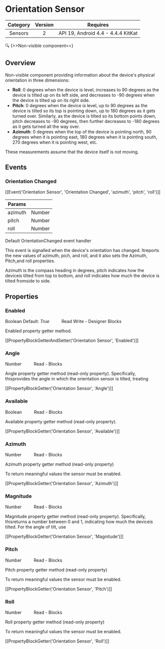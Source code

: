 # Orientation Sensor

| Category | Version | Requires |
|:--------:|:-------:|:--------:|
|Sensors|2|API 19, Android 4.4 - 4.4.4 KitKat|

:mag: {>>Non-visible component<<}

## Overview

Non-visible component providing information about the device's physical orientation in three dimensions: 

 *    __Roll__: 0 degrees when the device is level, increases to 90 degrees as the device is tilted up on its left side, and decreases to -90 degrees when the device is tilted up on its right side. 
 *    __Pitch__: 0 degrees when the device is level, up to 90 degrees as the device is tilted so its top is pointing down, up to 180 degrees as it gets turned over. Similarly, as the device is tilted so its bottom points down, pitch decreases to -90 degrees, then further decreases to -180 degrees as it gets turned all the way over.
 *    __Azimuth__: 0 degrees when the top of the device is pointing north, 90 degrees when it is pointing east, 180 degrees when it is pointing south, 270 degrees when it is pointing west, etc.

 These measurements assume that the device itself is not moving.

## Events

### Orientation Changed

[[Event('Orientation Sensor', 'Orientation Changed', 'azimuth', 'pitch', 'roll')]]

| Params | []() |
|--------|------|
|azimuth|Number|
|pitch|Number|
|roll|Number|


Default OrientationChanged event handler

This event is signalled when the device's orientation has changed. Itreports the new values of azimuth, pich, and roll, and it also sets the Azimuth, Pitch,and roll properties.

Azimuth is the compass heading in degrees, pitch indicates how the deviceis tilted from top to bottom, and roll indicates how much the device is tilted fromside to side.

## Properties

### Enabled

<span class="chip chip-boolean">Boolean</span> <span class="chip chip-boolean">Default: <i>True</i></span>&nbsp;&nbsp;&nbsp;&nbsp;&nbsp;&nbsp;&nbsp;&nbsp;&nbsp;&nbsp;<span class="chip chip-rw">Read</span> <span class="chip chip-rw">Write</span> - <span class="chip chip-bd">Designer</span> <span class="chip chip-bd">Blocks</span> 

Enabled property getter method.

[[PropertyBlockGetterAndSetter('Orientation Sensor', 'Enabled')]]

### Angle

<span class="chip chip-number">Number</span>&nbsp;&nbsp;&nbsp;&nbsp;&nbsp;&nbsp;&nbsp;&nbsp;&nbsp;&nbsp;<span class="chip chip-rw">Read</span> - <span class="chip chip-bd">Blocks</span> 

Angle property getter method (read-only property). Specifically, thisprovides the angle in which the orientation sensor is tilted, treating

[[PropertyBlockGetter('Orientation Sensor', 'Angle')]]

### Available

<span class="chip chip-boolean">Boolean</span>&nbsp;&nbsp;&nbsp;&nbsp;&nbsp;&nbsp;&nbsp;&nbsp;&nbsp;&nbsp;<span class="chip chip-rw">Read</span> - <span class="chip chip-bd">Blocks</span> 

Available property getter method (read-only property).

[[PropertyBlockGetter('Orientation Sensor', 'Available')]]

### Azimuth

<span class="chip chip-number">Number</span>&nbsp;&nbsp;&nbsp;&nbsp;&nbsp;&nbsp;&nbsp;&nbsp;&nbsp;&nbsp;<span class="chip chip-rw">Read</span> - <span class="chip chip-bd">Blocks</span> 

Azimuth property getter method (read-only property)

To return meaningful values the sensor must be enabled.

[[PropertyBlockGetter('Orientation Sensor', 'Azimuth')]]

### Magnitude

<span class="chip chip-number">Number</span>&nbsp;&nbsp;&nbsp;&nbsp;&nbsp;&nbsp;&nbsp;&nbsp;&nbsp;&nbsp;<span class="chip chip-rw">Read</span> - <span class="chip chip-bd">Blocks</span> 

Magnitude property getter method (read-only property). Specifically, thisreturns a number between 0 and 1, indicating how much the deviceis tilted. For the angle of tilt, use

[[PropertyBlockGetter('Orientation Sensor', 'Magnitude')]]

### Pitch

<span class="chip chip-number">Number</span>&nbsp;&nbsp;&nbsp;&nbsp;&nbsp;&nbsp;&nbsp;&nbsp;&nbsp;&nbsp;<span class="chip chip-rw">Read</span> - <span class="chip chip-bd">Blocks</span> 

Pitch property getter method (read-only property)

To return meaningful values the sensor must be enabled.

[[PropertyBlockGetter('Orientation Sensor', 'Pitch')]]

### Roll

<span class="chip chip-number">Number</span>&nbsp;&nbsp;&nbsp;&nbsp;&nbsp;&nbsp;&nbsp;&nbsp;&nbsp;&nbsp;<span class="chip chip-rw">Read</span> - <span class="chip chip-bd">Blocks</span> 

Roll property getter method (read-only property)

To return meaningful values the sensor must be enabled.

[[PropertyBlockGetter('Orientation Sensor', 'Roll')]]